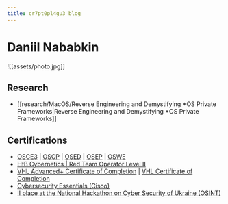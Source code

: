 ```yaml
---
title: cr7pt0pl4gu3 blog
---
```

# Daniil Nababkin
![[assets/photo.jpg]]
## Research
- [[research/MacOS/Reverse Engineering and Demystifying *OS Private Frameworks|Reverse Engineering and Demystifying *OS Private Frameworks]]
## Certifications
- [OSCE3](https://www.credential.net/d2416d55-c97d-4484-a54a-590fbe82fa93) | [OSCP](https://www.credential.net/c644175d-738f-4f7f-b835-fb79118c7162) | [OSED](https://www.credential.net/e62f5915-2126-4d37-8980-d9c3cb4b2b75) | [OSEP](https://www.credential.net/fabc5f30-7e00-4631-9b00-4a9621534180) | [OSWE](https://www.credential.net/3001de48-f76b-4a80-a2e3-5d34a05637e9)
- [HtB Cybernetics | Red Team Operator Level II](https://cr7pt0pl4gu3.github.io/assets/Cybernetics.pdf)
- [VHL Advanced+ Certificate of Completion](https://cr7pt0pl4gu3.github.io/assets/VHL_plus.pdf) | [VHL Certificate of Completion](https://cr7pt0pl4gu3.github.io/assets/VHL.pdf)
- [Cybersecurity Essentials (Cisco)](https://www.credly.com/badges/4e311c24-4173-4ea7-811f-c2bd775c6f89/public_url "https://www.credly.com/badges/4e311c24-4173-4ea7-811f-c2bd775c6f89/public_url")
- [II place at the National Hackathon on Cyber Security of Ukraine (OSINT)](https://cr7pt0pl4gu3.github.io/assets/HXK3.pdf)